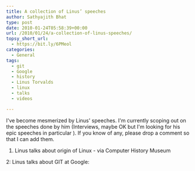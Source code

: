 ```yaml
---
title: A collection of Linus’ speeches
author: Sathyajith Bhat
type: post
date: 2010-01-24T05:58:39+00:00
url: /2010/01/24/a-collection-of-linus-speeches/
topsy_short_url:
  - https://bit.ly/6PMeol
categories:
  - General
tags:
  - git
  - Google
  - history
  - Linus Torvalds
  - linux
  - talks
  - videos

---
```

I've become mesmerized by Linus' speeches. I'm currently scoping out on the speeches done by him (Interviews, maybe OK but I'm looking for his epic speeches in particular ). If you know of any, please drop a comment so that I can add them.

<!--more-->


  
1. Linus talks about origin of Linux - via Computer History Museum
  


2: Linus talks about GIT at Google:
